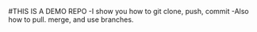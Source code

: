 #THIS IS A DEMO REPO
-I show you how to git clone, push, commit
-Also how to pull. merge, and use branches.
